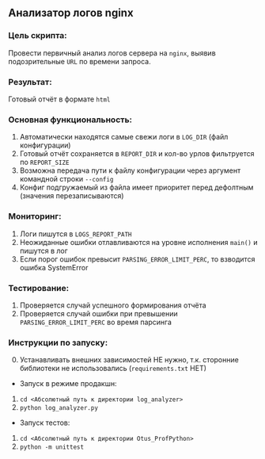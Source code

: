 ## Анализатор логов nginx

### Цель скрипта:
Провести первичный анализ логов сервера на `nginx`, выявив подозрительные `URL`
по времени запроса.

### Результат:
Готовый отчёт в формате `html`

### Основная функциональность:
1. Автоматически находятся самые свежи логи в `LOG_DIR` (файл конфигурации)
2. Готовый отчёт сохраняется в `REPORT_DIR` и кол-во урлов фильтруется по `REPORT_SIZE`
3. Возможна передача пути к файлу конфигурации через аргумент командной строки `--config`
4. Конфиг подгружаемый из файла имеет приоритет перед дефолтным (значения перезаписываются)

### Мониторинг:
1. Логи пишутся в `LOGS_REPORT_PATH`
2. Неожиданные ошибки отлавливаются на уровне исполнения `main()` и пишутся в лог
3. Если порог ошибок превысит `PARSING_ERROR_LIMIT_PERC`, то взводится ошибка SystemError

### Тестирование:
1. Проверяется случай успешного формирования отчёта
2. Проверяется случай ошибки при превышении `PARSING_ERROR_LIMIT_PERC` во время парсинга

### Инструкции по запуску:
0. Устанавливать внешних зависимостей НЕ нужно, т.к. сторонние библиотеки
не использовались (`requirements.txt` НЕТ)

- Запуск в режиме продакшн: 
1. `cd <Абсолютный путь к директории log_analyzer>`
2.  `python log_analyzer.py`

- Запуск тестов: 
1. `cd <Абсолютный путь к директории Otus_ProfPython>`
2. `python -m unittest`
